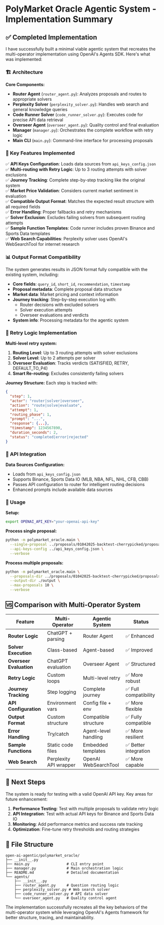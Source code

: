 # PolyMarket Oracle Agentic System - Implementation Summary

## ✅ Completed Implementation

I have successfully built a minimal viable agentic system that recreates the multi-operator implementation using OpenAI's Agents SDK. Here's what was implemented:

### 🏗️ Architecture

**Core Components:**
- **Router Agent** (`router_agent.py`): Analyzes proposals and routes to appropriate solvers
- **Perplexity Solver** (`perplexity_solver.py`): Handles web search and general knowledge queries  
- **Code Runner Solver** (`code_runner_solver.py`): Executes code for precise API data retrieval
- **Overseer Agent** (`overseer_agent.py`): Quality control and final evaluation
- **Manager** (`manager.py`): Orchestrates the complete workflow with retry logic
- **Main CLI** (`main.py`): Command-line interface for processing proposals

### 🔧 Key Features Implemented

✅ **API Keys Configuration**: Loads data sources from `api_keys_config.json`  
✅ **Multi-routing with Retry Logic**: Up to 3 routing attempts with solver exclusions  
✅ **Journey Tracking**: Complete step-by-step tracking like the original system  
✅ **Market Price Validation**: Considers current market sentiment in evaluation  
✅ **Compatible Output Format**: Matches the expected result structure with all required fields  
✅ **Error Handling**: Proper fallbacks and retry mechanisms  
✅ **Solver Exclusion**: Excludes failing solvers from subsequent routing attempts  
✅ **Sample Function Templates**: Code runner includes proven Binance and Sports Data templates  
✅ **Web Search Capabilities**: Perplexity solver uses OpenAI's WebSearchTool for internet research  

### 📊 Output Format Compatibility

The system generates results in JSON format fully compatible with the existing system, including:

- **Core fields**: `query_id`, `short_id`, `recommendation`, `timestamp`
- **Proposal metadata**: Complete proposal data structure
- **Market data**: Market pricing and context information  
- **Journey tracking**: Step-by-step execution log with:
  - Router decisions with excluded solvers
  - Solver execution attempts
  - Overseer evaluations and verdicts
- **System info**: Processing metadata for the agentic system

### 🔄 Retry Logic Implementation

**Multi-level retry system:**
1. **Routing Level**: Up to 3 routing attempts with solver exclusions
2. **Solver Level**: Up to 2 attempts per solver 
3. **Overseer Evaluation**: Tracks verdicts (SATISFIED, RETRY, DEFAULT_TO_P4)
4. **Smart Re-routing**: Excludes consistently failing solvers

**Journey Structure:** Each step is tracked with:
```json
{
  "step": 1,
  "actor": "router|solver|overseer", 
  "action": "route|solve|evaluate",
  "attempt": 1,
  "routing_phase": 1,
  "prompt": "...",
  "response": {...},
  "timestamp": 1234567890,
  "duration_seconds": 2,
  "status": "completed|error|rejected"
}
```

### 🔌 API Integration

**Data Sources Configuration:**
- Loads from `api_keys_config.json` 
- Supports Binance, Sports Data IO (MLB, NBA, NFL, NHL, CFB, CBB)
- Passes API configuration to router for intelligent routing decisions
- Enhanced prompts include available data sources

### 🎯 Usage

**Setup:**
```bash
export OPENAI_API_KEY="your-openai-api-key"
```

**Process single proposal:**
```bash
python -m polymarket_oracle.main \
  --single-proposal ../proposals/01042025-backtest-cherrypicked/proposals/questionId_e5373cc5.json \
  --api-keys-config ../api_keys_config.json \
  --verbose
```

**Process multiple proposals:**
```bash
python -m polymarket_oracle.main \
  --proposals-dir ../proposals/01042025-backtest-cherrypicked/proposals \
  --output-dir ./output \
  --max-proposals 10 \
  --verbose
```

## 🆚 Comparison with Multi-Operator System

| Feature | Multi-Operator | Agentic System | Status |
|---------|----------------|----------------|---------|
| **Router Logic** | ChatGPT + parsing | Router Agent | ✅ Enhanced |
| **Solver Execution** | Class-based | Agent-based | ✅ Improved |
| **Overseer Evaluation** | ChatGPT evaluation | Overseer Agent | ✅ Structured |
| **Retry Logic** | Custom loops | Multi-level retry | ✅ More robust |
| **Journey Tracking** | Step logging | Complete journey | ✅ Full compatibility |
| **API Configuration** | Environment vars | Config file + env | ✅ More flexible |
| **Output Format** | Custom structure | Compatible structure | ✅ Fully compatible |
| **Error Handling** | Try/catch | Agent-level handling | ✅ More resilient |
| **Sample Functions** | Static code files | Embedded templates | ✅ Better integration |
| **Web Search** | Perplexity API wrapper | OpenAI WebSearchTool | ✅ More capable |

## 🚧 Next Steps

The system is ready for testing with a valid OpenAI API key. Key areas for future enhancement:

1. **Performance Testing**: Test with multiple proposals to validate retry logic
2. **API Integration**: Test with actual API keys for Binance and Sports Data IO
3. **Monitoring**: Add performance metrics and success rate tracking
4. **Optimization**: Fine-tune retry thresholds and routing strategies

## 📁 File Structure

```
open-ai-agentic/polymarket_oracle/
├── __init__.py
├── main.py                 # CLI entry point
├── manager.py              # Main orchestration logic  
├── README.md               # Detailed documentation
└── agents/
    ├── __init__.py
    ├── router_agent.py     # Question routing logic
    ├── perplexity_solver.py # Web search solver
    ├── code_runner_solver.py # API data solver
    └── overseer_agent.py   # Quality control agent
```

The implementation successfully recreates all the key behaviors of the multi-operator system while leveraging OpenAI's Agents framework for better structure, tracing, and maintainability.
